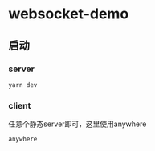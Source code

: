 # websocket-demo

## 启动

### server

```bash
yarn dev
```

### client

任意个静态server即可，这里使用anywhere

```bash
anywhere
```